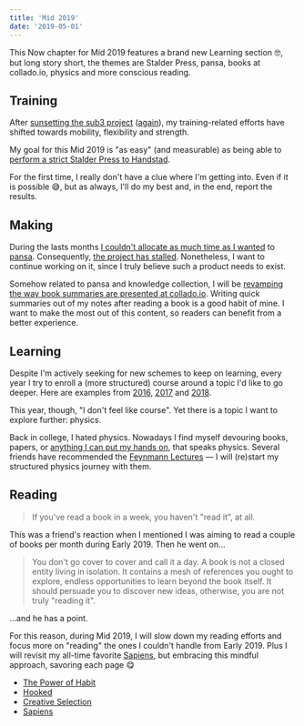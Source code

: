 ```yaml
---
title: 'Mid 2019'
date: '2019-05-01'
---
```


This Now chapter for Mid 2019 features a brand new Learning section 🤓, but long story short, the themes are Stalder Press, pansa, books at collado.io, physics and more conscious reading.

## Training

After [sunsetting the sub3 project](/blog/2019/sunsetting-sub3) ([again](/blog/2018/going-sub3)), my training-related efforts have shifted towards mobility, flexibility and strength.

My goal for this Mid 2019 is "as easy" (and measurable) as being able to [perform a strict Stalder Press to Handstad](https://www.youtube.com/watch?v=gtfKAn4UTOc).

For the first time, I really don't have a clue where I'm getting into. Even if it is possible 😅, but as always, I'll do my best and, in the end, report the results.

## Making

During the lasts months [I couldn't allocate as much time as I wanted](/blog/2019/strong-opinions-loosely-held) to [pansa](/work/pansa). Consequently, [the project has stalled](https://github.com/MarcCollado/pansa). Nonetheless, I want to continue working on it, since I truly believe such a product needs to exist.

Somehow related to pansa and knowledge collection, I will be [revamping the way book summaries are presented at collado.io](/blog/2019/upgrading-books). Writing quick summaries out of my notes after reading a book is a good habit of mine. I want to make the most out of this content, so readers can benefit from a better experience.

## Learning

Despite I'm actively seeking for new schemes to keep on learning, every year I try to enroll a (more structured) course around a topic I'd like to go deeper. Here are examples from [2016](/blog/2016/ironhack-experience), [2017](/blog/2018/udacity-dand) and [2018](/blog/2018/udacity-rdnd).

This year, though, "I don't feel like course". Yet there is a topic I want to explore further: physics.

Back in college, I hated physics. Nowadays I find myself devouring books, papers, or [anything I can put my hands on](https://brilliant.org), that speaks physics. Several friends have recommended the [Feynmann Lectures](http://www.feynmanlectures.caltech.edu) — I will (re)start my structured physics journey with them.

## Reading

> If you've read a book in a week, you haven't "read it", at all.

This was a friend's reaction when I mentioned I was aiming to read a couple of books per month during Early 2019. Then he went on...

> You don't go cover to cover and call it a day. A book is not a closed entity living in isolation. It contains a mesh of references you ought to explore, endless opportunities to learn beyond the book itself. It should persuade you to discover new ideas, otherwise, you are not truly "reading it".

...and he has a point.

For this reason, during Mid 2019, I will slow down my reading efforts and focus more on "reading" the ones I couldn't handle from Early 2019. Plus I will revisit my all-time favorite [Sapiens](https://www.amazon.com/dp/0062316095/), but embracing this mindful approach, savoring each page 😋

- [The Power of Habit](https://www.amazon.com/dp/B006WAIV6M/)
- [Hooked](https://www.amazon.com/dp/B00NW01MKM/)
- [Creative Selection](https://www.amazon.com/dp/B079DVT6VP/)
- [Sapiens](https://www.amazon.com/dp/0062316095/)
